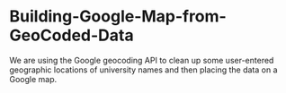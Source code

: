 # Building-Google-Map-from-GeoCoded-Data
 We are using the Google geocoding API to clean up some user-entered geographic locations of university names and then placing the data on a Google map.
